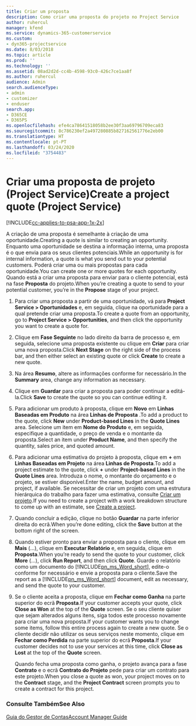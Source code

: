 ```yaml
---
title: Criar um proposta
description: Como criar uma proposta do projeto no Project Service
author: ruhercul
manager: kfend
ms.service: dynamics-365-customerservice
ms.custom:
- dyn365-projectservice
ms.date: 8/03/2018
ms.topic: article
ms.prod: ''
ms.technology: ''
ms.assetid: 08ad2d2d-cc4b-4598-93c0-426c7ce1aa8f
ms.author: ruhercul
audience: Admin
search.audienceType:
- admin
- customizer
- enduser
search.app:
- D365CE
- D365PS
ms.openlocfilehash: efe4ca78641518058b2ee30f3aa69796709eca83
ms.sourcegitcommit: 8c786230ef2a497280885b827162561776e2eb00
ms.translationtype: HT
ms.contentlocale: pt-PT
ms.lasthandoff: 03/24/2020
ms.locfileid: "3754483"
---
```

# <a name="create-a-project-quote-project-service"></a><span data-ttu-id="15918-103">Criar uma proposta de projeto (Project Service)</span><span class="sxs-lookup"><span data-stu-id="15918-103">Create a project quote (Project Service)</span></span>

[!INCLUDE[cc-applies-to-psa-app-1x-2x](../includes/cc-applies-to-psa-app-1x-2x.md)]

<span data-ttu-id="15918-104">A criação de uma proposta é semelhante à criação de uma oportunidade.</span><span class="sxs-lookup"><span data-stu-id="15918-104">Creating a quote is similar to creating an opportunity.</span></span> <span data-ttu-id="15918-105">Enquanto uma oportunidade se destina a informação interna, uma proposta é o que envia para os seus clientes potenciais.</span><span class="sxs-lookup"><span data-stu-id="15918-105">While an opportunity is for internal information, a quote is what you send out to your potential customers.</span></span> <span data-ttu-id="15918-106">Poderá criar uma ou mais propostas para cada oportunidade.</span><span class="sxs-lookup"><span data-stu-id="15918-106">You can create one or more quotes for each opportunity.</span></span> <span data-ttu-id="15918-107">Quando está a criar uma proposta para enviar para o cliente potencial, está na fase **Proposta** do projeto.</span><span class="sxs-lookup"><span data-stu-id="15918-107">When you’re creating a quote to send to your potential customer, you’re in the **Propose** stage of your project.</span></span>  
  
1. <span data-ttu-id="15918-108">Para criar uma proposta a partir de uma oportunidade, vá para **Project Service > Oportunidades** e, em seguida, clique na oportunidade para a qual pretende criar uma proposta.</span><span class="sxs-lookup"><span data-stu-id="15918-108">To create a quote from an opportunity, go to **Project Service > Opportunities**, and then click the opportunity you want to create a quote for.</span></span>  
  
2. <span data-ttu-id="15918-109">Clique em **Fase Seguinte** no lado direito da barra de processo e, em seguida, selecione uma proposta existente ou clique em **Criar** para criar uma nova proposta.</span><span class="sxs-lookup"><span data-stu-id="15918-109">Click **Next Stage** on the right side of the process bar, and then either select an existing quote or click **Create** to create a new quote.</span></span>  
  
3. <span data-ttu-id="15918-110">Na área **Resumo**, altere as informações conforme for necessário.</span><span class="sxs-lookup"><span data-stu-id="15918-110">In the **Summary** area, change any information as necessary.</span></span>  
  
4. <span data-ttu-id="15918-111">Clique em **Guardar** para criar a proposta para poder continuar a editá-la.</span><span class="sxs-lookup"><span data-stu-id="15918-111">Click **Save** to create the quote so you can continue editing it.</span></span>  
  
5. <span data-ttu-id="15918-112">Para adicionar um produto à proposta, clique em **Novo** em **Linhas Baseadas em Produto** na área **Linhas de Proposta** .</span><span class="sxs-lookup"><span data-stu-id="15918-112">To add a product to the quote, click **New** under **Product-based Lines** in the **Quote Lines** area.</span></span> <span data-ttu-id="15918-113">Selecione um item em **Nome do Produto** e, em seguida, especifique a quantidade, o preço de venda e o montante da proposta.</span><span class="sxs-lookup"><span data-stu-id="15918-113">Select an item under **Product Name**, and then specify the quantity, sales price, and quoted amount.</span></span>  
  
6. <span data-ttu-id="15918-114">Para adicionar uma estimativa do projeto à proposta, clique em **+** em **Linhas Baseadas em Projeto** na área **Linhas de Proposta**.</span><span class="sxs-lookup"><span data-stu-id="15918-114">To add a project estimate to the quote, click **+** under **Project-based Lines** in the **Quote Lines** area.</span></span> <span data-ttu-id="15918-115">Introduza o nome, o montante do orçamento e o projeto, se estiver disponível.</span><span class="sxs-lookup"><span data-stu-id="15918-115">Enter the name, budget amount, and project, if available.</span></span> <span data-ttu-id="15918-116">Se necessitar de criar um projeto com uma estrutura hierárquica do trabalho para fazer uma estimativa, consulte [Criar um projeto](../project-service/create-project.md).</span><span class="sxs-lookup"><span data-stu-id="15918-116">If you need to create a project with a work breakdown structure to come up with an estimate, see [Create a project](../project-service/create-project.md).</span></span>  
  
7. <span data-ttu-id="15918-117">Quando concluir a edição, clique no botão **Guardar** na parte inferior direita do ecrã.</span><span class="sxs-lookup"><span data-stu-id="15918-117">When you’re done editing, click the **Save** button at the bottom right of the screen.</span></span>  
  
8. <span data-ttu-id="15918-118">Quando estiver pronto para enviar a proposta para o cliente, clique em **Mais** (…), clique em **Executar Relatório** e, em seguida, clique em **Proposta**.</span><span class="sxs-lookup"><span data-stu-id="15918-118">When you’re ready to send the quote to your customer, click **More** (…), click **Run Report**, and then click **Quote**.</span></span> <span data-ttu-id="15918-119">Guarde o relatório como um documento do [!INCLUDE[pn_ms_Word_short](../includes/pn-ms-word-short.md)], edite-o conforme for necessário e envie a proposta para o cliente.</span><span class="sxs-lookup"><span data-stu-id="15918-119">Save the report as a [!INCLUDE[pn_ms_Word_short](../includes/pn-ms-word-short.md)] document, edit as necessary, and send the quote to your customer.</span></span>  
  
9. <span data-ttu-id="15918-120">Se o cliente aceita a proposta, clique em **Fechar como Ganha** na parte superior do ecrã **Proposta**.</span><span class="sxs-lookup"><span data-stu-id="15918-120">If your customer accepts your quote, click **Close as Won** at the top of the **Quote** screen.</span></span> <span data-ttu-id="15918-121">Se o seu cliente quiser que sejam alterados alguns itens, siga todos este processo novamente para criar uma nova proposta.</span><span class="sxs-lookup"><span data-stu-id="15918-121">If your customer wants you to change some items, follow this entire process again to create a new quote.</span></span> <span data-ttu-id="15918-122">Se o cliente decidir não utilizar os seus serviços neste momento, clique em **Fechar como Perdida** na parte superior do ecrã **Proposta**.</span><span class="sxs-lookup"><span data-stu-id="15918-122">If your customer decides not to use your services at this time, click **Close as Lost** at the top of the **Quote** screen.</span></span>  
  
   <span data-ttu-id="15918-123">Quando fecha uma proposta como ganha, o projeto avança para a fase **Contrato** e o ecrã **Contrato do Projeto** pede para criar um contrato para este projeto.</span><span class="sxs-lookup"><span data-stu-id="15918-123">When you close a quote as won, your project moves on to the **Contract** stage, and the **Project Contract** screen prompts you to create a contract for this project.</span></span>  
  
### <a name="see-also"></a><span data-ttu-id="15918-124">Consulte Também</span><span class="sxs-lookup"><span data-stu-id="15918-124">See Also</span></span>  
 [<span data-ttu-id="15918-125">Guia do Gestor de Contas</span><span class="sxs-lookup"><span data-stu-id="15918-125">Account Manager Guide</span></span>](../project-service/account-manager-guide.md)
